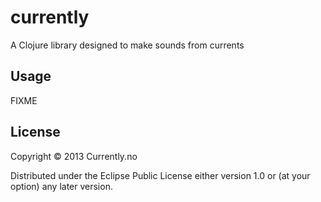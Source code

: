 # currently

A Clojure library designed to make sounds from currents

## Usage

FIXME

## License

Copyright © 2013 Currently.no

Distributed under the Eclipse Public License either version 1.0 or (at
your option) any later version.
